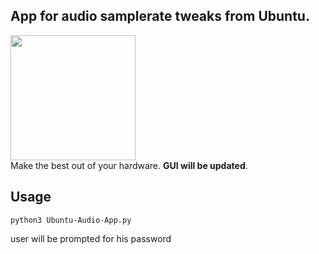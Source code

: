 ## App for audio samplerate tweaks from Ubuntu.
<img src="https://drive.google.com/uc?id=1G4cYHBqlbjhQVipsCkiaJEhP98Nk3Xue" width="auto" height="200"/>
<br>
Make the best out of your hardware. <strong>GUI will be updated</strong>.

## Usage

```
python3 Ubuntu-Audio-App.py
```
user will be prompted for his password
